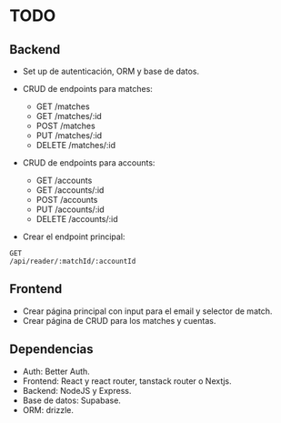 # TODO

## Backend
- Set up de autenticación, ORM y base de datos.
- CRUD de endpoints para matches:
  - GET /matches
  - GET /matches/:id
  - POST /matches
  - PUT /matches/:id
  - DELETE /matches/:id

- CRUD de endpoints para accounts:
  - GET /accounts
  - GET /accounts/:id
  - POST /accounts
  - PUT /accounts/:id
  - DELETE /accounts/:id

- Crear el endpoint principal:
```
GET
/api/reader/:matchId/:accountId
```

## Frontend
- Crear página principal con input para el email y selector de match.
- Crear página de CRUD para los matches y cuentas.

## Dependencias
- Auth: Better Auth.
- Frontend: React y react router, tanstack router o Nextjs.
- Backend: NodeJS y Express.
- Base de datos: Supabase.
- ORM: drizzle.